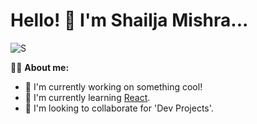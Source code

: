 # Hello! :wave: I'm Shailja Mishra...


![S](https://github.com/Shailja26code/Shailja26code/assets/159249950/be4daa60-0ca6-4b4d-8168-de501ecb61dd)

:woman_technologist: **About me:**
* :telescope: I'm currently working on something cool!
* :seedling: I'm currently learning [React](https://react.dev/).
* :handshake: I'm looking to collaborate for 'Dev Projects'.
